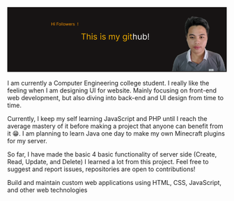

<img src = "https://github.com/MarlonDonal/MarlonDonal/blob/main/marlon-ssama.png?raw=true"/> 
<p>I am currently a Computer Engineering college student. I really like the feeling when I am designing UI for website. Mainly focusing on front-end web development, but also diving into back-end and UI design from time to time.

Currently, I keep my self learning JavaScript and PHP until I reach the average mastery of it before making a project that anyone can benefit from it 😁. I am planning to learn Java one day to make my own Minecraft plugins for my server.

So far, I have made the basic 4 basic functionality of server side (Create, Read, Update, and Delete) I learned a lot from this project. Feel free to suggest and report issues, repositories are open to contributions!</p>

<p>Build and maintain custom web applications using HTML, CSS, JavaScript, and other web technologies</h3> </p>

